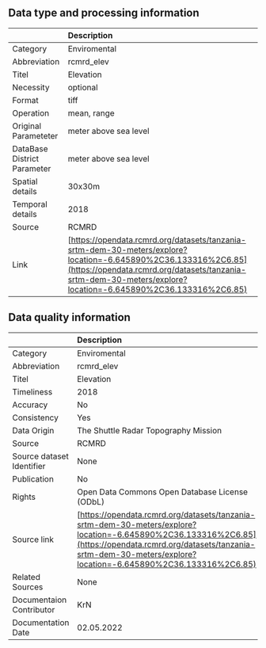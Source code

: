 ## Data type and processing information 

|                             | Description                                                                                                                                                                                                                    |
|:----------------------------|:-------------------------------------------------------------------------------------------------------------------------------------------------------------------------------------------------------------------------------|
| Category                    | Enviromental                                                                                                                                                                                                                   |
| Abbreviation                | rcmrd_elev                                                                                                                                                                                                                     |
| Titel                       | Elevation                                                                                                                                                                                                                      |
| Necessity                   | optional                                                                                                                                                                                                                       |
| Format                      | tiff                                                                                                                                                                                                                           |
| Operation                   | mean, range                                                                                                                                                                                                                    |
| Original Parameteter        | meter above sea level                                                                                                                                                                                                          |
| DataBase District Parameter | meter above sea level                                                                                                                                                                                                          |
| Spatial details             | 30x30m                                                                                                                                                                                                                         |
| Temporal details            | 2018                                                                                                                                                                                                                           |
| Source                      | RCMRD                                                                                                                                                                                                                          |
| Link                        | [https://opendata.rcmrd.org/datasets/tanzania-srtm-dem-30-meters/explore?location=-6.645890%2C36.133316%2C6.85](https://opendata.rcmrd.org/datasets/tanzania-srtm-dem-30-meters/explore?location=-6.645890%2C36.133316%2C6.85) |

## Data quality information 

|                           | Description                                                                                                                                                                                                                    |
|:--------------------------|:-------------------------------------------------------------------------------------------------------------------------------------------------------------------------------------------------------------------------------|
| Category                  | Enviromental                                                                                                                                                                                                                   |
| Abbreviation              | rcmrd_elev                                                                                                                                                                                                                     |
| Titel                     | Elevation                                                                                                                                                                                                                      |
| Timeliness                | 2018                                                                                                                                                                                                                           |
| Accuracy                  | No                                                                                                                                                                                                                             |
| Consistency               | Yes                                                                                                                                                                                                                            |
| Data Origin               | The Shuttle Radar Topography Mission                                                                                                                                                                                           |
| Source                    | RCMRD                                                                                                                                                                                                                          |
| Source dataset Identifier | None                                                                                                                                                                                                                           |
| Publication               | No                                                                                                                                                                                                                             |
| Rights                    | Open Data Commons Open Database License (ODbL)                                                                                                                                                                                 |
| Source link               | [https://opendata.rcmrd.org/datasets/tanzania-srtm-dem-30-meters/explore?location=-6.645890%2C36.133316%2C6.85](https://opendata.rcmrd.org/datasets/tanzania-srtm-dem-30-meters/explore?location=-6.645890%2C36.133316%2C6.85) |
| Related Sources           | None                                                                                                                                                                                                                           |
| Documentaion Contributor  | KrN                                                                                                                                                                                                                            |
| Documentation Date        | 02.05.2022                                                                                                                                                                                                                     |